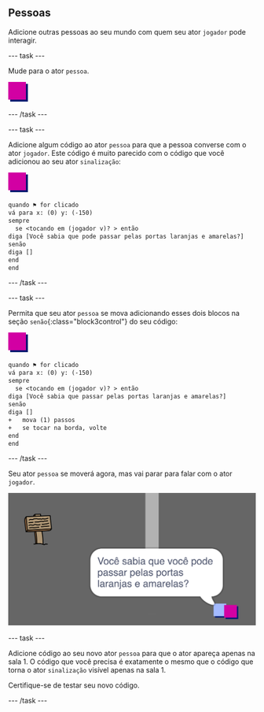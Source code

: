 ## Pessoas

Adicione outras pessoas ao seu mundo com quem seu ator `jogador` pode interagir.

--- task ---

Mude para o ator `pessoa`.

![Ator pessoa](images/person.png)

--- /task ---

--- task ---

Adicione algum código ao ator `pessoa` para que a pessoa converse com o ator `jogador`. Este código é muito parecido com o código que você adicionou ao seu ator `sinalização`:

![pessoa](images/person.png)

```blocks3
quando ⚑ for clicado
vá para x: (0) y: (-150)
sempre 
  se <tocando em (jogador v)? > então 
diga [Você sabia que pode passar pelas portas laranjas e amarelas?]
senão 
diga []
end
end
```

--- /task ---

--- task ---

Permita que seu ator `pessoa` se mova adicionando esses dois blocos na seção `senão`{:class="block3control"} do seu código:

![pessoa](images/person.png)

```blocks3
quando ⚑ for clicado
vá para x: (0) y: (-150)
sempre 
  se <tocando em (jogador v)? > então 
diga [Você sabia que passar pelas portas laranjas e amarelas?]
senão 
diga []
+   mova (1) passos
+   se tocar na borda, volte
end
end
```

--- /task ---

Seu ator `pessoa` se moverá agora, mas vai parar para falar com o ator `jogador`.

![captura de tela](images/world-person-test.png)

--- task ---

Adicione código ao seu novo ator `pessoa` para que o ator apareça apenas na sala 1. O código que você precisa é exatamente o mesmo que o código que torna o ator `sinalização` visível apenas na sala 1.

Certifique-se de testar seu novo código.

--- /task ---